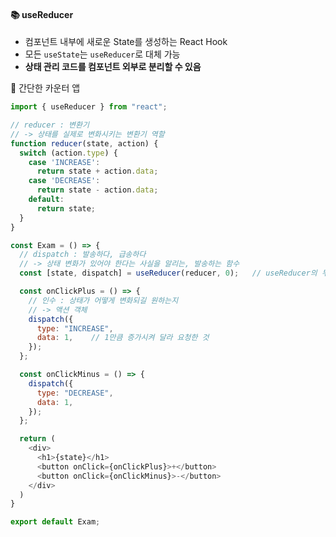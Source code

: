 #### 📚 useReducer  
- 컴포넌트 내부에 새로운 State를 생성하는 React Hook  
- 모든 `useState`는 `useReducer`로 대체 가능
- **상태 관리 코드를 컴포넌트 외부로 분리할 수 있음**  

🔗 간단한 카운터 앱
```javascript
import { useReducer } from "react";

// reducer : 변환기
// -> 상태를 실제로 변화시키는 변환기 역할
function reducer(state, action) {
  switch (action.type) {
    case 'INCREASE':
      return state + action.data;
    case 'DECREASE':
      return state - action.data;
    default:
      return state;
  }
}

const Exam = () => {
  // dispatch : 발송하다, 급송하다
  // -> 상태 변화가 있어야 한다는 사실을 알리는, 발송하는 함수
  const [state, dispatch] = useReducer(reducer, 0);   // useReducer의 두번째 인수로는 State의 초기값 전달

  const onClickPlus = () => {
    // 인수 : 상태가 어떻게 변화되길 원하는지
    // -> 액션 객체
    dispatch({
      type: "INCREASE",
      data: 1,    // 1만큼 증가시켜 달라 요청한 것
    });
  };

  const onClickMinus = () => {
    dispatch({
      type: "DECREASE",
      data: 1,
    });
  };

  return (
    <div>
      <h1>{state}</h1>
      <button onClick={onClickPlus}>+</button>
      <button onClick={onClickMinus}>-</button>
    </div>
  )
}

export default Exam;
```